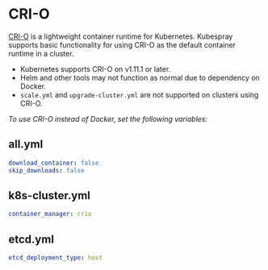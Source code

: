 # CRI-O

[CRI-O] is a lightweight container runtime for Kubernetes.
Kubespray supports basic functionality for using CRI-O as the default container runtime in a cluster.

* Kubernetes supports CRI-O on v1.11.1 or later.
* Helm and other tools may not function as normal due to dependency on Docker.
* `scale.yml` and `upgrade-cluster.yml` are not supported on clusters using CRI-O.

_To use CRI-O instead of Docker, set the following variables:_

## all.yml

```yaml
download_container: false
skip_downloads: false
```

## k8s-cluster.yml

```yaml
container_manager: crio
```

## etcd.yml

```yaml
etcd_deployment_type: host
```

[CRI-O]: https://cri-o.io/
